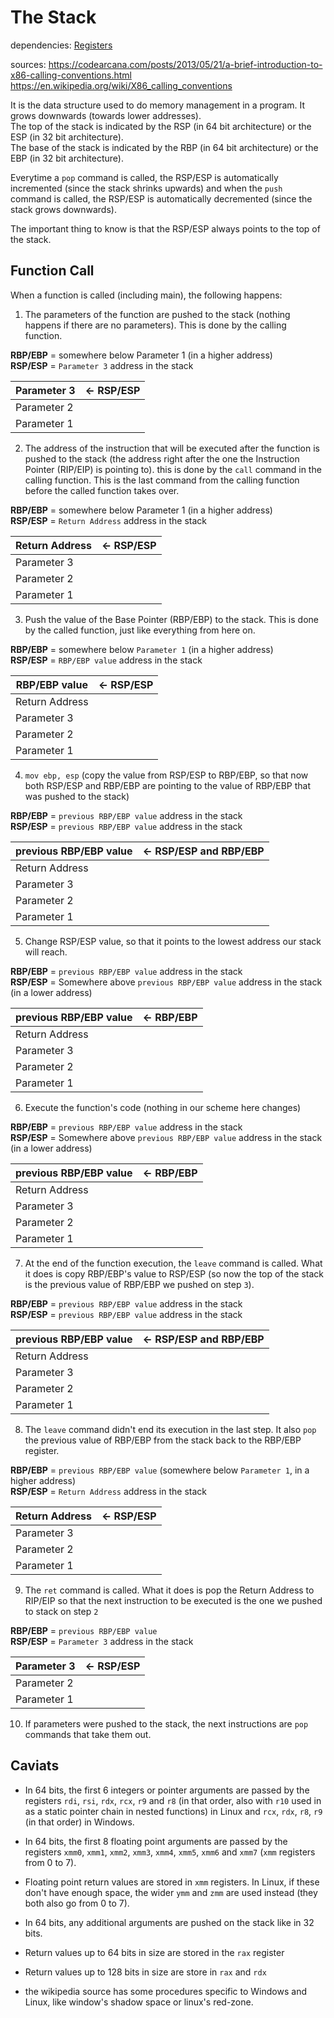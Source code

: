 # The Stack

dependencies:
[Registers](registers.md)

sources:
https://codearcana.com/posts/2013/05/21/a-brief-introduction-to-x86-calling-conventions.html \
https://en.wikipedia.org/wiki/X86_calling_conventions

It is the data structure used to do memory management in a program. It
grows downwards (towards lower addresses). \
The top of the stack is
indicated by the RSP (in 64 bit architecture) or the ESP (in 32 bit
architecture). \
The base of the stack is indicated by the RBP (in 64 bit architecture) or
the EBP (in 32 bit architecture).

Everytime a `pop` command is called, the RSP/ESP is automatically
incremented (since the stack shrinks upwards) and when the `push` command
is called, the RSP/ESP is automatically decremented (since the stack grows
downwards).

The important thing to know is that the RSP/ESP always points to the top
of the stack.

## Function Call

When a function is called (including main), the following happens:

1. The parameters of the function are pushed to the stack (nothing happens
if there are no parameters). This is done by the calling function.

**RBP/EBP** = somewhere below Parameter 1 (in a higher address) \
**RSP/ESP** = `Parameter 3` address in the stack

Parameter 3 | <- **RSP/ESP**
------------|---------------
Parameter 2 |
Parameter 1 |

2. The address of the instruction that will be executed after the
function is pushed to the stack (the address right after the one the 
Instruction Pointer (RIP/EIP) is pointing to). this is done by the
`call` command in the calling function. This is the last command
from the calling function before the called function takes over.

**RBP/EBP** = somewhere below Parameter 1 (in a higher address) \
**RSP/ESP** = `Return Address` address in the stack

Return Address | <- **RSP/ESP**
---------------|---------------
Parameter 3 |
Parameter 2 |
Parameter 1 |

3. Push the value of the Base Pointer (RBP/EBP) to the stack. This
is done by the called function, just like everything from here on.

**RBP/EBP** = somewhere below `Parameter 1` (in a higher address) \
**RSP/ESP** = `RBP/EBP value` address in the stack

RBP/EBP value  | <- **RSP/ESP**
---------------|----------------
Return Address |
Parameter 3 |
Parameter 2 |
Parameter 1 |


4. `mov ebp, esp` (copy the value from RSP/ESP to RBP/EBP, so that now both
RSP/ESP and RBP/EBP are pointing to the value of RBP/EBP that was pushed to
the stack)

**RBP/EBP** = `previous RBP/EBP value` address in the stack \
**RSP/ESP** = `previous RBP/EBP value` address in the stack

previous RBP/EBP value | <- **RSP/ESP** and **RBP/EBP**
---------------|----------------------------------------
Return Address |
Parameter 3 |
Parameter 2 |
Parameter 1 |

5. Change RSP/ESP value, so that it points to the lowest address our stack
will reach.

**RBP/EBP** = `previous RBP/EBP value` address in the stack \
**RSP/ESP** = Somewhere above `previous RBP/EBP value` address 
in the stack (in a lower address)

previous RBP/EBP value | <- **RBP/EBP**
---------------|----------------------------------------
Return Address |
Parameter 3 |
Parameter 2 |
Parameter 1 |

6. Execute the function's code (nothing in our scheme here changes)

**RBP/EBP** = `previous RBP/EBP value` address in the stack \
**RSP/ESP** = Somewhere above `previous RBP/EBP value` address in 
the stack (in a lower address)

previous RBP/EBP value | <- **RBP/EBP**
---------------|----------------------------------------
Return Address |
Parameter 3 |
Parameter 2 |
Parameter 1 |

7. At the end of the function execution, the `leave` command is called.
What it does is copy RBP/EBP's value to RSP/ESP (so now the top of the
stack is the previous value of RBP/EBP we pushed on step `3`).

**RBP/EBP** = `previous RBP/EBP value` address in the stack \
**RSP/ESP** = `previous RBP/EBP value` address in the stack

previous RBP/EBP value | <- **RSP/ESP** and **RBP/EBP**
---------------|----------------------------------------
Return Address |
Parameter 3 |
Parameter 2 |
Parameter 1 |

8. The `leave` command didn't end its execution in the last step. It also
`pop` the previous value of RBP/EBP from the stack back to the RBP/EBP
register.

**RBP/EBP** = `previous RBP/EBP value` (somewhere below `Parameter 1`,
in a higher address) \
**RSP/ESP** = `Return Address` address in the stack

Return Address | <- **RSP/ESP**
---------------|-----------------
Parameter 3 |
Parameter 2 |
Parameter 1 |

9. The `ret` command is called. What it does is pop the Return Address to
RIP/EIP so that the next instruction to be executed is the one we pushed
to stack on step `2`

**RBP/EBP** = `previous RBP/EBP value` \
**RSP/ESP** = `Parameter 3` address in the stack

Parameter 3 | <- **RSP/ESP**
------------|--------------
Parameter 2 |
Parameter 1 |

10. If parameters were pushed to the stack, the next instructions are `pop`
commands that take them out.

## Caviats

* In 64 bits, the first 6 integers or pointer arguments are passed by the
registers `rdi`, `rsi`, `rdx`, `rcx`, `r9` and `r8` (in that order, also
with `r10` used in as a static pointer chain in nested functions) in
Linux and `rcx`, `rdx`, `r8`, `r9` (in that order) in Windows.

* In 64 bits, the first 8 floating point arguments are passed by the
registers `xmm0`, `xmm1`, `xmm2`, `xmm3`, `xmm4`, `xmm5`, `xmm6` and
`xmm7` (`xmm` registers from 0 to 7).

* Floating point return values are stored in `xmm` registers. In
Linux, if these don't have enough space, the wider `ymm` and `zmm` are
used instead (they both also go from 0 to 7).

* In 64 bits, any additional arguments are pushed on the stack like
in 32 bits.

* Return values up to 64 bits in size are stored in the `rax` register

* Return values up to 128 bits in size are store in `rax` and `rdx`

* the wikipedia source has some procedures specific to Windows and
Linux, like window's shadow space or linux's red-zone.

